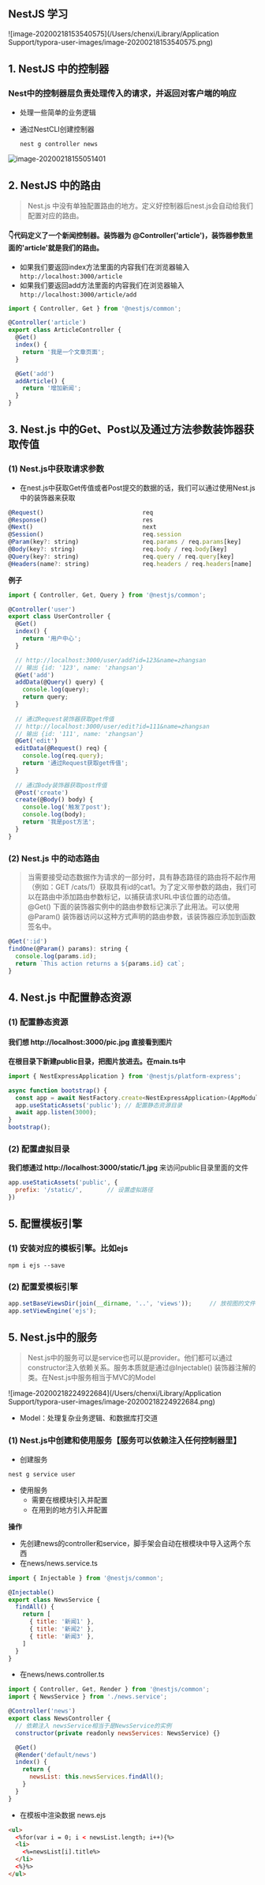 ## NestJS 学习

![image-20200218153540575](/Users/chenxi/Library/Application Support/typora-user-images/image-20200218153540575.png)



## 1. NestJS 中的控制器

### Nest中的控制器层负责处理传入的请求，并返回对客户端的响应

- 处理一些简单的业务逻辑

- 通过NestCLI创建控制器

  ```
  nest g controller news
  ```

  

![image-20200218155051401](/Users/chenxi/Desktop/image-20200218155051401.png)





## 2. NestJS 中的路由

> Nest.js 中没有单独配置路由的地方。定义好控制器后nest.js会自动给我们配置对应的路由。

#### 👇代码定义了一个新闻控制器。装饰器为 @Controller('article')，装饰器参数里面的'article'就是我们的路由。

- 如果我们要返回index方法里面的内容我们在浏览器输入 `http://localhost:3000/article`
- 如果我们要返回add方法里面的内容我们在浏览器输入 `http://localhost:3000/article/add`

```js
import { Controller, Get } from '@nestjs/common';

@Controller('article')
export class ArticleController {
  @Get()
  index() {
    return '我是一个文章页面';
  }

  @Get('add')
  addArticle() {
    return '增加新闻';
  }
}
```





## 3. Nest.js 中的Get、Post以及通过方法参数装饰器获取传值

### (1) Nest.js中获取请求参数

- 在nest.js中获取Get传值或者Post提交的数据的话，我们可以通过使用Nest.js中的装饰器来获取

```js
@Request()                            req
@Response()                           res
@Next()                               next
@Session()                            req.session
@Param(key?: string)                  req.params / req.params[key]
@Body(key?: string)                   req.body / req.body[key]
@Query(key?: string)                  req.query / req.query[key]
@Headers(name?: string)               req.headers / req.headers[name]
```

**例子**

```js
import { Controller, Get, Query } from '@nestjs/common';

@Controller('user')
export class UserController {
  @Get()
  index() {
    return '用户中心';
  }

  // http://localhost:3000/user/add?id=123&name=zhangsan
  // 输出 {id: '123', name: 'zhangsan'}
  @Get('add')
  addData(@Query() query) {
    console.log(query);
    return query;
  }
  
  // 通过Request装饰器获取get传值
  // http://localhost:3000/user/edit?id=111&name=zhangsan
  // 输出 {id: '111', name: 'zhangsan'}
  @Get('edit')
  editData(@Request() req) {
    console.log(req.query);
    return '通过Request获取get传值';
  }
  
  // 通过Body装饰器获取post传值
  @Post('create')
  create(@Body() body) {
    console.log('触发了post');
    console.log(body);
    return '我是post方法';
  }
}

```





### (2) Nest.js 中的动态路由

> 当需要接受动态数据作为请求的一部分时，具有静态路径的路由将不起作用（例如：GET  /cats/1）获取具有id的cat1。为了定义带参数的路由，我们可以在路由中添加路由参数标记，以捕获请求URL中该位置的动态值。@Get() 下面的装饰器实例中的路由参数标记演示了此用法。可以使用@Param() 装饰器访问以这种方式声明的路由参数，该装饰器应添加到函数签名中。



```js
@Get(':id')
findOne(@Param() params): string {
  console.log(params.id);
  return `This action returns a ${params.id} cat`;
}
```







## 4. Nest.js 中配置静态资源

### (1) 配置静态资源 

#### 我们想 http://localhost:3000/pic.jpg 直接看到图片

**在根目录下新建public目录，把图片放进去。在main.ts中**

```js
import { NestExpressApplication } from '@nestjs/platform-express';

async function bootstrap() {
  const app = await NestFactory.create<NestExpressApplication>(AppModule);
  app.useStaticAssets('public'); // 配置静态资源目录
  await app.listen(3000);
}
bootstrap();
```



### (2) 配置虚拟目录

**我们想通过 http://localhost:3000/static/1.jpg** 来访问public目录里面的文件

```js
app.useStaticAssets('public', {
  prefix: '/static/',       // 设置虚拟路径
})
```





## 5. 配置模板引擎

### (1) 安装对应的模板引擎。比如ejs

```
npm i ejs --save
```



### (2) 配置爱模板引擎

```js
app.setBaseViewsDir(join(__dirname, '..', 'views'));     // 放视图的文件
app.setViewEngine('ejs');
```







## 5. Nest.js中的服务

> Nest.js中的服务可以是service也可以是provider。他们都可以通过constructor注入依赖关系。服务本质就是通过@Injectable() 装饰器注解的类。在Nest.js中服务相当于MVC的Model

![image-20200218224922684](/Users/chenxi/Library/Application Support/typora-user-images/image-20200218224922684.png)

- Model：处理复杂业务逻辑、和数据库打交道



### (1) Nest.js中创建和使用服务【服务可以依赖注入任何控制器里】

- 创建服务

```
nest g service user
```



- 使用服务
  - 需要在根模块引入并配置
  - 在用到的地方引入并配置



**操作**

- 先创建news的controller和service，脚手架会自动在根模块中导入这两个东西
- 在news/news.service.ts

```js
import { Injectable } from '@nestjs/common';

@Injectable()
export class NewsService {
  findAll() {
    return [
      { title: '新闻1' },
      { title: '新闻2' },
      { title: '新闻3' },
    ]
  }
}
```

- 在news/news.controller.ts

```js
import { Controller, Get, Render } from '@nestjs/common';
import { NewsService } from './news.service';

@Controller('news')
export class NewsController {
  // 依赖注入 newsService相当于是NewsService的实例
  constructor(private readonly newsServices: NewsService) {}   

  @Get()
  @Render('default/news')
  index() {
    return {
      newsList: this.newsServices.findAll();
    }
  }
}
```

- 在模板中渲染数据 news.ejs

```html
<ul>
  <%for(var i = 0; i < newsList.length; i++){%>
  <li>
    <%=newsList[i].title%>
  </li>
  <%}%>
</ul>
```











